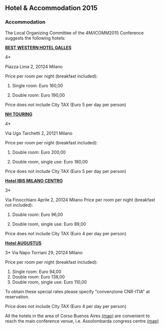 ## Hotel & Accommodation 2015

### Accommodation


The Local Organizing Committee of the 4M/ICOMM2015 Conference suggests the following hotels:
<!--break-->
**[BEST WESTERN HOTEL GALLES](http://www.galles.it/en/home-page.aspx)**

4* 

Piazza Lima 2, 20124 Milano

Price per room per night (breakfast included): 

 1. Single room: Euro 160,00 

 2. Double room: Euro 190,00 

Price does not include City TAX (Euro 5 per day per person)


**[NH TOURING](http://www.nh-hotels.com/nh/en/hotels/italy/milan/nh-milano-touring.html)**

4* 

Via Ugo Tarchetti 2, 20121 Milano

Price per room per night (breakfast included): 

 1. Double room: Euro 200,00 

 2. Double room, single use: Euro 180,00


 Price does not include City TAX (Euro 5 per day per person)


**[Hotel IBIS MILANO CENTRO](http://www.ibis.com/gb/hotel-0933-ibis-milano-centro/index.shtml#)**

3*

Via Finocchiaro Aprile 2, 20124 Milano
Price per room per night (breakfast not included): 

 1. Double room: Euro 96,00 

 2. Double room, single use: Euro 89,00

Price does not include City TAX (Euro 4 per day per person)


**[Hotel AUGUSTUS](http://www.augustushotel.it/index.php?lang=en)**

3*
Via Napo Torriani 29, 20124 Milano

 Price per room per night (breakfast included): 

1. Single room: Euro 94,00
2. Double room: Euro 138,00 
3. Double room, single use: Euro 110,00

 

To obtain these special rates please specify "convenzione CNR-ITIA" at reservation.

 

Price does not include City TAX (Euro 4 per day per person)


All the hotels in the area of Corso Buenos Aires  [(map)](https://www.google.it/maps/place/Corso+Buenos+Aires,+Milano/@45.4801783,9.2107592,17z/data=!3m1!4b1!4m2!3m1!1s0x4786c6c21f782a6d:0x5cd188c1c1213502?hl=it)  are convenient to reach the main conference venue, i.e. Assolombarda congress centre  [(map)](https://www.google.it/maps/place/Assolombarda/@45.460147,9.191512,17z/data=!3m1!4b1!4m2!3m1!1s0x4786c6a856c9a087:0xef5e9f752a98eea5)